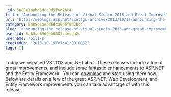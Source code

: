 ```yaml
---
_id: 5a88e1aebd6dca0d5f0d2bc4
title: 'Announcing the Release of Visual Studio 2013 and Great Improvements to ASP.NET and Entity Framework'
url: 'http://weblogs.asp.net/scottgu/archive/2013/10/17/announcing-the-release-of-visual-studio-2013-and-great-improvements-to-asp-net-and-entity-framework.aspx'
category: 5a88e1aebd6dca0d5f0d2bc4
slug: 'announcing-the-release-of-visual-studio-2013-and-great-improvements-to-asp-net-and-entity-framework'
user_id: 5a83ce59d6eb0005c4ecda2c
username: 'bill-s'
createdOn: '2013-10-19T07:41:09.000Z'
tags: []
---
```


Today we released VS 2013 and .NET 4.5.1. These releases include a ton of great improvements, and include some fantastic enhancements to ASP.NET and the Entity Framework.  You can <a href="http://go.microsoft.com/fwlink/p/?LinkId=306566" target="_blank">download</a> and start using them now. Below are details on a few of the great ASP.NET, Web Development, and Entity Framework improvements you can take advantage of with this release.
